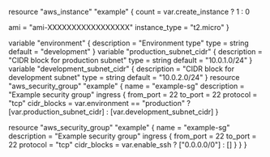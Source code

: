 resource "aws_instance" "example" {
  count = var.create_instance ? 1 : 0
  
  ami           = "ami-XXXXXXXXXXXXXXXXX"
  instance_type = "t2.micro"
}

variable "environment" {
  description = "Environment type"
  type        = string
  default     = "development"
}
variable "production_subnet_cidr" {
  description = "CIDR block for production subnet"
  type        = string
  default     = "10.0.1.0/24"
}
variable "development_subnet_cidr" {
  description = "CIDR block for development subnet"
  type        = string
  default     = "10.0.2.0/24"
}
resource "aws_security_group" "example" {
  name        = "example-sg"
  description = "Example security group"
  ingress {
    from_port   = 22
    to_port     = 22
    protocol    = "tcp"
    cidr_blocks = var.environment == "production" ? [var.production_subnet_cidr] : [var.development_subnet_cidr]
  }

  resource "aws_security_group" "example" {
  name = "example-sg"
  description = "Example security group"
  ingress {
    from_port   = 22
    to_port     = 22
    protocol    = "tcp"
    cidr_blocks = var.enable_ssh ? ["0.0.0.0/0"] : []
  }
}
}
